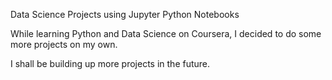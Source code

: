 Data Science Projects using Jupyter Python Notebooks

While learning Python and Data Science on Coursera, I decided to do some more projects on my own.

I shall be building up more projects in the future.
